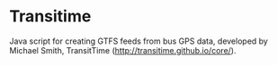 Transitime
==========

Java script for creating GTFS feeds from bus GPS data, developed by Michael Smith, TransitTime (http://transitime.github.io/core/). 
